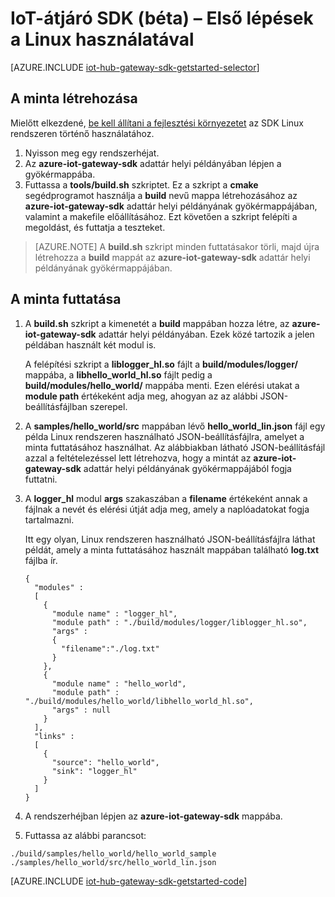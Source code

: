 <properties
    pageTitle="IoT Hub-átjáró SDK – Első lépések | Microsoft Azure"
    description="Az Azure IoT Hub-átjáró SDK bemutatója az Azure IoT Hub-átjáró SDK használatához szükséges alapvető fogalmak ismertetéséhez Linux rendszert használ."
    services="iot-hub"
    documentationCenter=""
    authors="chipalost"
    manager="timlt"
    editor=""/>

<tags
     ms.service="iot-hub"
     ms.devlang="cpp"
     ms.topic="get-started-article"
     ms.tgt_pltfrm="na"
     ms.workload="na"
     ms.date="08/25/2016"
     ms.author="andbuc"/>



# IoT-átjáró SDK (béta) – Első lépések a Linux használatával

[AZURE.INCLUDE [iot-hub-gateway-sdk-getstarted-selector](../../includes/iot-hub-gateway-sdk-getstarted-selector.md)]

## A minta létrehozása

Mielőtt elkezdené, [be kell állítani a fejlesztési környezetet][lnk-setupdevbox] az SDK Linux rendszeren történő használatához.

1. Nyisson meg egy rendszerhéjat.
2. Az **azure-iot-gateway-sdk** adattár helyi példányában lépjen a gyökérmappába.
3. Futtassa a **tools/build.sh** szkriptet. Ez a szkript a **cmake** segédprogramot használja a **build** nevű mappa létrehozásához az **azure-iot-gateway-sdk** adattár helyi példányának gyökérmappájában, valamint a makefile előállításához. Ezt követően a szkript felépíti a megoldást, és futtatja a teszteket.

> [AZURE.NOTE]  A **build.sh** szkript minden futtatásakor törli, majd újra létrehozza a **build** mappát az **azure-iot-gateway-sdk** adattár helyi példányának gyökérmappájában.

## A minta futtatása

1. A **build.sh** szkript a kimenetét a **build** mappában hozza létre, az **azure-iot-gateway-sdk** adattár helyi példányában. Ezek közé tartozik a jelen példában használt két modul is.

    A felépítési szkript a **liblogger_hl.so** fájlt a **build/modules/logger/** mappába, a **libhello_world_hl.so** fájlt pedig a **build/modules/hello_world/** mappába menti. Ezen elérési utakat a **module path** értékeként adja meg, ahogyan az az alábbi JSON-beállításfájlban szerepel.

2. A **samples/hello_world/src** mappában lévő **hello_world_lin.json** fájl egy példa Linux rendszeren használható JSON-beállításfájlra, amelyet a minta futtatásához használhat. Az alábbiakban látható JSON-beállításfájl azzal a feltételezéssel lett létrehozva, hogy a mintát az **azure-iot-gateway-sdk** adattár helyi példányának gyökérmappájából fogja futtatni.

3. A **logger_hl** modul **args** szakaszában a **filename** értékeként annak a fájlnak a nevét és elérési útját adja meg, amely a naplóadatokat fogja tartalmazni.

    Itt egy olyan, Linux rendszeren használható JSON-beállításfájlra láthat példát, amely a minta futtatásához használt mappában található **log.txt** fájlba ír.

    ```
    {
      "modules" :
      [ 
        {
          "module name" : "logger_hl",
          "module path" : "./build/modules/logger/liblogger_hl.so",
          "args" : 
          {
            "filename":"./log.txt"
          }
        },
        {
          "module name" : "hello_world",
          "module path" : "./build/modules/hello_world/libhello_world_hl.so",
          "args" : null
        }
      ],
      "links" :
      [
        {
          "source": "hello_world",
          "sink": "logger_hl"
        }
      ]
    }
    ```

3. A rendszerhéjban lépjen az **azure-iot-gateway-sdk** mappába.
4. Futtassa az alábbi parancsot:
  
  ```
  ./build/samples/hello_world/hello_world_sample ./samples/hello_world/src/hello_world_lin.json
  ``` 

[AZURE.INCLUDE [iot-hub-gateway-sdk-getstarted-code](../../includes/iot-hub-gateway-sdk-getstarted-code.md)]

<!-- Links -->
[lnk-setupdevbox]: https://github.com/Azure/azure-iot-gateway-sdk/blob/master/doc/devbox_setup.md



<!--HONumber=Sep16_HO4-->


